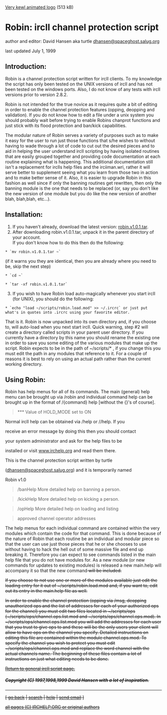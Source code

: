 [Very kewl animated logo](robin_anim2.gif) (513 kB)

#  Robin: ircII channel protection script

author and editor: David Hansen aka turtle <dhansen@spaceghost.salug.org>

last updated July 1, 1999

## Introduction:

Robin is a channel protection script written for ircII clients. To my
knowledge the script has only been tested on the UNIX versions of ircII and
has not been tested on the windows ports. Also, I do not know of any tests
with ircII versions prior to version 2.8.2.

Robin is not intended for the true novice as it requires quite a bit of
editing in order to enable the channel protection features (opping, deopping
and validation). If you do not know how to edit a file under a unix system you
should probably wait before trying to enable Robins chanprot functions and
just stick with its flood protection and ban/kick capabilities.

The modular nature of Robin serves a variety of purposes such as to make it
easy for the user to run just those functions that s/he wishes to without
having to wade through a lot of code to cut out the desired pieces and to aid
in helping the user understand ircII scripting by having isolated routines
that are easily grouped together and providing code documentation at each
routine explaining what is happening. This additional documentation still
isn't a replacement for ircIIs help files and the irciiman.wri, rather it will
serve better to supplement seeing what you learn from those two in action and
to make better sense of it. Also, it is easier to upgrade Robin in this
fashion as well since if only the banning routines get rewritten, then only
the banning module is the one that needs to be replaced (or, say you don't
like the new version of one module but you do like the new version of another
blah, blah,blah, etc...).

## Installation:

  1. If you haven't already, download the latest version: [robin.v1.0.1.tar](robin.v1.0.1.tar). 
  2. After downloading robin.v1.0.1.tar, unpack it in the parent directory of your account.  
If you don't know how to do this then do the following:

    * `mv robin.v1.0.1.tar ~`  
(if it warns you they are identical, then you are already where you need to
be, skip the next step)

    * `cd ~`  

    * `tar -xf robin.v1.0.1.tar`
  3. If you wish to have Robin load auto-magically whenever you start ircII (for UNIX), you should do the following:  

    * `echo "load ~/scripts/robin.load.mod" >> ~/.ircrc` or just put what's in quotes into .ircrc using your favorite editor. 

That is it. Robin is now unpacked into its own directory and, if you choose
to, will auto-load when you next start ircII. Quick warning, step #2 will
create a directory called scripts in your parent user directory. If you
currently have a directory by this name you should rename the existing one in
order to save you some editing of the various modules that make up the script.
Robin expects to be in the path of ~/scripts/* , if you change this you must
edit the path in any modules that reference to it. For a couple of reasons it
is best to rely on using an actual path rather than the current working
directory.

## Using Robin:

Robin has help menus for all of its commands. The main (general) help menu can
be brought up via /robin and individual command help can be brought up in the
format of /{command} help [without the {}'s of course].

> *** Value of HOLD_MODE set to ON

Normal ircII help can be obtained via /help or //help. If you

receive an error message by doing this then you should contact

your system administrator and ask for the help files to be

installed or visit www.irchelp.org and read them there.

This is the channel protection script written by turtle

(dhansen@spaceghost.salug.org) and it is temporarily named

Robin v1.0

>

> /banHelp More detailed help on banning a person.

>

> /kickHelp More detailed help on kicking a person.

>

> /opHelp More detailed help on loading and listing

>

> approved channel operator addresses

The help menus for each individual command are contained within the very
modules which contain the code for that command. This is done because of the
nature of Robin that each routine be an individual and modular piece so that
the user can use just those pieces that he or she chooses to use without
having to hack the hell out of some massive file and end up breaking it.
Therefore you can expect to see commands listed in the main help file that you
do not have modules for. As a new module (or new commands for updates to
existing modules) is released a new main.help will accompany it so that the
new command<s> will be included.

If you choose to not use one or more of the modules available just edit the
loading entry for it out of ~/scripts/robin.load.mod and, if you want to, edit
out its entry in the main.help file as well.

In order to enable the channel protection (opping via /msg, deopping
unauthorized ops and the list of addresses for each of your authorized ops for
the channel) you must edit two files located in ~/scripts/ops
(~/scripts/ops/channel.ops.list.mod and ~/scripts/ops/channel.ops.mod). In
~/scripts/ops/channel.ops.list.mod you will add the addresses for each user
that you trust to give ops to and these will be the only users your client
will allow to have ops on the channel you specify. Detailed instructions on
editing this file are contained within the module channel.ops.mod. To specify
the channel you wish to protect you must edit ~/scripts/ops/channel.ops.mod
and replace the word channel with the actual channels name. The beginning of
these files contain a lot of instructions on just what editing needs to be
done.

[Return to general ircII script page.](/irchelp/script/)

##### Copyright (C) 1997,1998,1999 David Hansen with a lot of inspiration.

* * *



[ [go back](/irchelp/) | [search](/irchelp/search_engine.cgi) |
[help](/irchelp/help.html) | [send email](/irchelp/mail.cgi) ]

[all pages (C) IRCHELP.ORG or original authors](/irchelp/credit.html)

